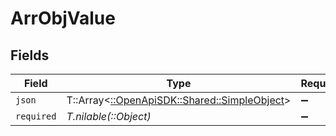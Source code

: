 # ArrObjValue


## Fields

| Field                                                                               | Type                                                                                | Required                                                                            | Description                                                                         |
| ----------------------------------------------------------------------------------- | ----------------------------------------------------------------------------------- | ----------------------------------------------------------------------------------- | ----------------------------------------------------------------------------------- |
| `json`                                                                              | T::Array<[::OpenApiSDK::Shared::SimpleObject](../../models/shared/simpleobject.md)> | :heavy_minus_sign:                                                                  | N/A                                                                                 |
| `required`                                                                          | *T.nilable(::Object)*                                                               | :heavy_minus_sign:                                                                  | N/A                                                                                 |
